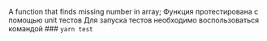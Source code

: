 A function that finds missing number in array;
Функция протестирована с помощью unit тестов
Для запуска тестов необходимо воспользоваться командой ### `yarn test`
